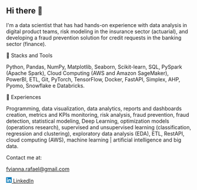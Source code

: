 ## Hi there 👋
I'm a data scientist that has had  hands-on experience with data analysis in digital product teams, risk modeling in the insurance sector (actuarial), and developing a fraud prevention solution for credit requests in the banking sector (finance).

🔘 Stacks and Tools


Python, Pandas, NumPy, Matplotlib, Seaborn, Scikit-learn, SQL, PySpark (Apache Spark), Cloud Computing (AWS and Amazon SageMaker), PowerBI, ETL, Git, PyTorch, TensorFlow, Docker, FastAPI, Simplex, AHP, Pyomo, Snowflake e Databricks.

🔘 Experiences


Programming, data visualization, data analytics, reports and dashboards creation, metrics and KPIs monitoring, risk analysis, fraud prevention, fraud detection, statistical modeling, Deep Learning, optimization models (operations research), supervised and unsupervised learning (classification, regression and clustering), exploratory data analysis (EDA), ETL, RestAPI, cloud computing (AWS), machine learning | artificial intelligence and big data.

Contact me at:

fvianna.rafael@gmail.com

<a href="#"><img src="/linkedin-logo-3.png" width="15">[ LinkedIn](https://www.linkedin.com/in/rafael-filardo-vianna/)


<!--
**rfvianna/rfvianna** is a ✨ _special_ ✨ repository because its `README.md` (this file) appears on your GitHub profile.

Here are some ideas to get you started:

- 🔭 I’m currently working on ...
- 🌱 I’m currently learning ...
- 👯 I’m looking to collaborate on ...
- 🤔 I’m looking for help with ...
- 💬 Ask me about ...
- 📫 How to reach me: ...
-->
